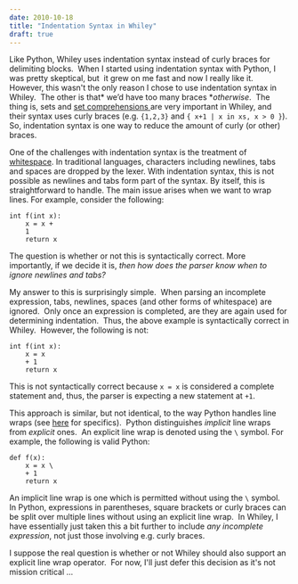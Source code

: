 ```yaml
---
date: 2010-10-18
title: "Indentation Syntax in Whiley"
draft: true
---
```


Like Python, Whiley uses indentation syntax instead of curly braces for delimiting blocks.  When I started using indentation syntax with Python, I was pretty skeptical, but  it grew on me fast and now I really like it.  However, this wasn't the only reason I chose to use indentation syntax in Whiley.  The other is that* we’d have too many braces **otherwise*.  The thing is, sets and [set comprehensions ](http://en.wikipedia.org/wiki/List_comprehension)are  very important in Whiley, and their syntax uses curly braces (e.g. `{1,2,3}` and `{ x+1 | x in xs, x > 0 }`).  So, indentation syntax is one way to reduce the amount of curly (or other) braces.

One of the challenges with indentation syntax is the treatment of [whitespace](http://wikipedia.org/wiki/whitespace_character).  In traditional languages, characters including newlines, tabs and spaces are dropped by the lexer.  With indentation syntax, this is not possible as newlines and tabs form part of the syntax.  By itself, this is straightforward to handle.  The main issue arises when we want to wrap lines.  For example, consider the following:

```whiley
int f(int x):
    x = x +
    1
    return x
```

The question is whether or not this is syntactically correct.  More importantly, if we decide it is, *then how does the parser know when to ignore newlines and tabs?*

My answer to this is surprisingly simple.  When parsing an incomplete expression, tabs, newlines, spaces (and other forms of whitespace) are ignored.  Only once an expression is completed, are they are again used for determining indentation.  Thus, the above example is syntactically correct in Whiley.  However, the following is not:

```whiley
int f(int x):
    x = x
    + 1
    return x
```

This is not syntactically correct because `x = x` is considered a complete statement and, thus, the parser is expecting a new statement at `+1`.

This approach is similar, but not identical, to the way Python handles line wraps (see [here](http://docs.python.org/reference/lexical_analysis.html) for specifics).  Python distinguishes *implicit* line wraps from *explicit* ones.  An explicit line wrap is denoted using the `\` symbol.  For example, the following is valid Python:

```whiley
def f(x):
    x = x \
    + 1
    return x
```

An implicit line wrap is one which is permitted without using the `\` symbol.  In Python, expressions in parentheses, square brackets or curly braces can be split over multiple lines without using an explicit line wrap.  In Whiley, I have essentially just taken this a bit further to include *any incomplete expression*, not just those involving e.g. curly braces.

I suppose the real question is whether or not Whiley should also support an explicit line wrap operator.  For now, I'll just defer this decision as it's not mission critical ...